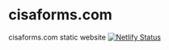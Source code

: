 # cisaforms.com
cisaforms.com static website
[![Netlify Status](https://api.netlify.com/api/v1/badges/e1a42878-c370-4266-8ae6-7dfbfad024ff/deploy-status)](https://app.netlify.com/sites/cisaforms/deploys)
